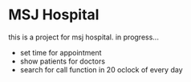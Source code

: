 
# MSJ Hospital
this is a project for msj hospital. in progress...


- set time for appointment
- show patients for doctors
- search for call function in 20 oclock of every day
